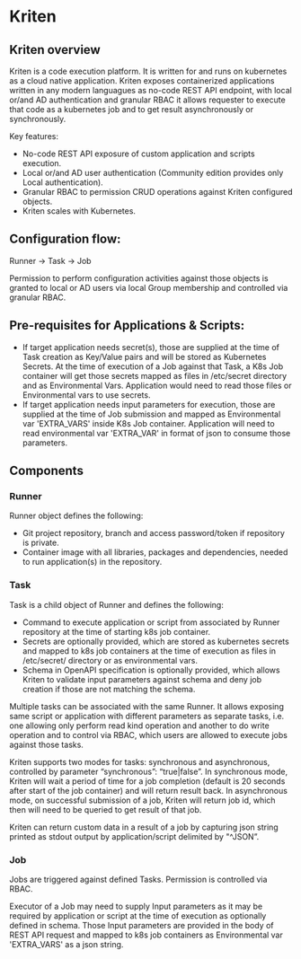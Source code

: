 # Kriten

## Kriten overview


Kriten is a code execution platform. It is written for and runs on kubernetes as a cloud native application. Kriten exposes containerized applications written in any modern languagues as no-code REST API endpoint, with local or/and AD authentication and granular RBAC it allows requester to execute that code as a kubernetes job and to get result asynchronously or synchronously. 

Key features:
- No-code REST API exposure of custom application and scripts execution.
- Local or/and AD user authentication (Community edition provides only Local authentication).
- Granular RBAC to permission CRUD operations against Kriten configured objects.
- Kriten scales with Kubernetes.


## Configuration flow:

Runner -> Task -> Job

Permission to perform configuration activities against those objects is granted to local or AD users via local Group membership and controlled via granular RBAC.


## Pre-requisites for Applications & Scripts:

* If target application needs secret(s), those are supplied at the time of Task creation as Key/Value pairs and will be stored as Kubernetes Secrets. At the time of execution of a Job against that Task, a K8s Job container will get those secrets mapped as files in /etc/secret directory and as Environmental Vars. Application would need to read those files or Environmental vars to use secrets.
* If target application needs input parameters for execution, those are supplied at the time of Job submission and mapped as Environmental var 'EXTRA_VARS' inside K8s Job container. Application will need to read environmental var 'EXTRA_VAR' in format of json to consume those parameters.

## Components

### Runner

Runner object defines the following:
* Git project repository, branch and access password/token if repository is private.
* Container image with all libraries, packages and dependencies, needed to run application(s) in the repository.

### Task

Task is a child object of Runner and defines the following:
* Command to execute application or script from associated by Runner repository at the time of starting k8s job container.
* Secrets are optionally provided, which are stored as kubernetes secrets and mapped to k8s job containers at the time of execution as files in /etc/secret/ directory or as environmental vars.
* Schema in OpenAPI specification is optionally provided, which allows Kriten to validate input parameters against schema and deny job creation if those are not matching the schema.

Multiple tasks can be associated with the same Runner. It allows exposing same script or application with different parameters as separate tasks, i.e. one allowing only perform read kind operation and another to do write operation and to control via RBAC, which users are allowed to execute jobs against those tasks.

Kriten supports two modes for tasks: synchronous and asynchronous, controlled by parameter “synchronous”: “true|false”. In synchronous mode, Kriten will wait a period of time for a job completion (default is 20 seconds after start of the job container) and will return result back. In asynchronous mode, on successful submission of a job, Kriten will return job id, which then will need to be queried to get result of that job.

Kriten can return custom data in a result of a job by capturing json string printed as stdout output by application/script delimited by "^JSON”.

### Job

Jobs are triggered against defined Tasks. Permission is controlled via RBAC.

Executor of a Job may need to supply Input parameters as it may be required by application or script at the time of execution as optionally defined in schema. Those Input parameters are provided in the body of REST API request and mapped to k8s job containers as Environmental var 'EXTRA_VARS' as a json string.
